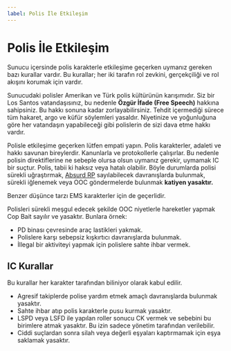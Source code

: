 ```yaml
---
label: Polis İle Etkileşim
---
```


# Polis İle Etkileşim

Sunucu içersinde polis karakterle etkileşime geçerken uymanız gereken bazı kurallar vardır. Bu kurallar; her iki tarafın rol zevkini, gerçekçiliği ve rol akışını korumak için vardır.

Sunucudaki polisler Amerikan ve Türk polis kültürünün karışımıdır. Siz bir Los Santos vatandaşısınız, bu nedenle **Özgür İfade (Free Speech)** hakkına sahipsiniz. Bu hakkı sonuna kadar zorlayabilirsiniz. Tehdit içermediği sürece tüm hakaret, argo ve küfür söylemleri yasaldır. Niyetinize ve yoğunluğuna göre her vatandaşın yapabileceği gibi polislerin de sizi dava etme hakkı vardır.

Polisle etkileşime geçerken lütfen empati yapın. Polis karakterler, adaleti ve hakkı savunan bireylerdir. Kanunlarla ve protokollerle çalışırlar. Bu nedenle polisin direktiflerine ne sebeple olursa olsun uymanız gerekir, uymamak IC bir suçtur. Polis, tabii ki haksız veya hatalı olabilir. Böyle durumlarda polisi sürekli uğraştırmak, [Absurd RP](/rules/terminology/absurd-rp.md) sayılabilecek davranışlarda bulunmak, sürekli iğlenemek veya OOC göndermelerde bulunmak **katiyen yasaktır.**

Benzer düşünce tarzı EMS karakterler için de geçerlidir.

Polisleri sürekli meşgul edecek şekilde OOC niyetlerle hareketler yapmak Cop Bait sayılır ve yasaktır. Bunlara örnek:

- PD binası çevresinde araç lastikleri yakmak.
- Polislere karşı sebepsiz kışkırtıcı davranışlarda bulunmak.
- İllegal bir aktiviteyi yapmak için polislere sahte ihbar vermek.

## IC Kurallar

Bu kurallar her karakter tarafından biliniyor olarak kabul edilir.

- Agresif takiplerde polise yardım etmek amaçlı davranışlarda bulunmak yasaktır.
- Sahte ihbar atıp polis karakterle pusu kurmak yasaktır.
- LSPD veya LSFD ile yapılan roller sonucu CK vermek ve sebebini bu birimlere atmak yasaktır. Bu izin sadece yönetim tarafından verilebilir.
- Ciddi suçlardan sonra silah veya değerli eşyaları kaptırmamak için eşya saklamak yasaktır.
